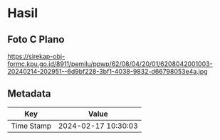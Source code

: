 # Hasil

## Foto C Plano

https://sirekap-obj-formc.kpu.go.id/8911/pemilu/ppwp/62/08/04/20/01/6208042001003-20240214-202951--6d9bf228-3bf1-4038-9832-d66798053e4a.jpg


## Metadata

| Key        | Value               |
| ---------- | ------------------- |
| Time Stamp | 2024-02-17 10:30:03 |



